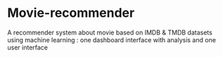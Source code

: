 # Movie-recommender
A recommender system about movie based on IMDB &amp; TMDB datasets using machine learning : one dashboard interface with analysis and one user interface
